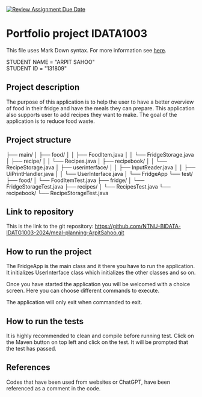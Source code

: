 [![Review Assignment Due Date](https://classroom.github.com/assets/deadline-readme-button-22041afd0340ce965d47ae6ef1cefeee28c7c493a6346c4f15d667ab976d596c.svg)](https://classroom.github.com/a/RyiBKJgD)
# Portfolio project IDATA1003
This file uses Mark Down syntax. For more information see [here](https://www.markdownguide.org/basic-syntax/).

[//]: # (TODO: Fill inn your name and student ID)

STUDENT NAME = "ARPIT SAHOO"  
STUDENT ID = "131809"

## Project description

[//]: # (TODO: Write a short description of your project/product here.)
The purpose of this application is to help the user to have a better overview of food in their fridge
and have the meals they can prepare. This application also supports user to add recipes they want
to make. The goal of the application is to reduce food waste. 
## Project structure

├── main/
│   ├── food/
│   │   ├── FoodItem.java
│   │   └── FridgeStorage.java
│   ├── recipe/
│   │   └── Recipes.java
│   ├── recipebook/
│   │   └── RecipeStorage.java
│   ├── userinterface/
│   │   ├── InputReader.java
│   │   ├── UiPrintHandler.java
│   │   └── UserInterface.java
│   └── FridgeApp
└── test/
├── food/
│   └── FoodItemTest.java
├── fridge/
│   └── FridgeStorageTest.java
├── recipes/
│   └── RecipesTest.java
└── recipebook/
└── RecipeStorageTest.java

[//]: # (TODO: Describe the structure of your project here. How have you used packages in your structure. Where are all sourcefiles stored. Where are all JUnit-test classes stored. etc.)

## Link to repository

[//]: # (TODO: Include a link to your GitHub repository here.)
This is the link to the git repository:
https://github.com/NTNU-BIDATA-IDATG1003-2024/meal-planning-ArpitSahoo.git
## How to run the project
The FridgeApp is the main class and it there you have to run the application.
It initializes UserInterface class which initializes the other classes and so on. 

Once you have started the application you will be welcomed with a choice screen.
Here you can choose different commands to execute. 

The application will only exit when commanded to exit. 

[//]: # (TODO: Describe how to run your project here. What is the main class? What is the main method?
What is the input and output of the program? What is the expected behaviour of the program?)

## How to run the tests

[//]: # (TODO: Describe how to run the tests here.)
It is highly recommended to clean and compile before running test. Click on the Maven 
button on top left and click on the test. It will be prompted that the test has passed.
## References
Codes that have been used from websites or ChatGPT, have been referenced as 
a comment in the code. 

[//]: # (TODO: Include references here, if any. For example, if you have used code from the course book, include a reference to the chapter.
Or if you have used code from a website or other source, include a link to the source.)